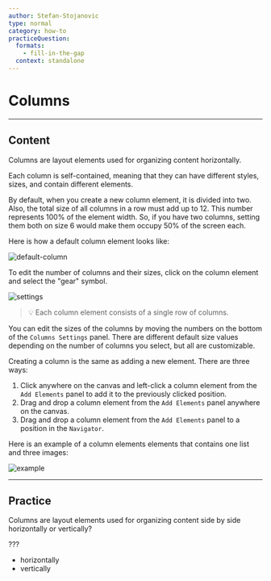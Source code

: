 ```yaml
---
author: Stefan-Stojanovic
type: normal
category: how-to
practiceQuestion:
  formats:
    - fill-in-the-gap
  context: standalone
---
```


# Columns


---

## Content

Columns are layout elements used for organizing content horizontally.

Each column is self-contained, meaning that they can have different styles, sizes, and contain different elements.

By default, when you create a new column element, it is divided into two. Also, the total size of all columns in a row must add up to 12. This number represents 100% of the element width. So, if you have two columns, setting them both on size 6 would make them occupy 50% of the screen each. 

Here is how a default column element looks like:

![default-column](https://img.enkipro.com/77e257c3c2182807c806b255acb4ccd3.png)

To edit the number of columns and their sizes, click on the column element and select the "gear" symbol.

![settings](https://img.enkipro.com/1c71b1cf329231774e91c9f871a01b28.png)

> 💡 Each column element consists of a single row of columns.

You can edit the sizes of the columns by moving the numbers on the bottom of the `Columns Settings` panel. There are different default size values depending on the number of columns you select, but all are customizable.

Creating a column is the same as adding a new element. There are three ways:

1. Click anywhere on the canvas and left-click a column element from the `Add Elements` panel to add it to the previously clicked position.
2. Drag and drop a column element from the `Add Elements` panel anywhere on the canvas.
3. Drag and drop a column element from the `Add Elements` panel to a position in the `Navigator`.

Here is an example of a column elements elements that contains one list and three images:

![example](https://img.enkipro.com/e9e09576c06a3c58b1ecd4ab945b5bbb.png)


---

## Practice

Columns are layout elements used for organizing content side by side horizontally or vertically?

???

- horizontally
- vertically
